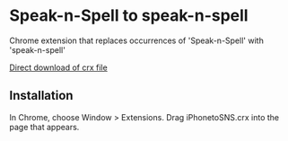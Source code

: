 Speak-n-Spell to speak-n-spell
=============

Chrome extension that replaces occurrences of 'Speak-n-Spell' with 'speak-n-spell'

[Direct download of crx file](https://github.com/chssmsterwnook/cloud-to-butt/raw/master/iPhonetoSNS.crx)

Installation
------------

In Chrome, choose Window > Extensions.  Drag iPhonetoSNS.crx into the page that appears.
